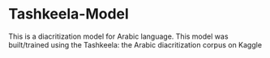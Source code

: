 # Tashkeela-Model
This is a diacritization model for Arabic language. This model was built/trained using the Tashkeela: the Arabic diacritization corpus on Kaggle
